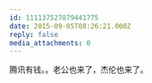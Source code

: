 ```yaml
---
id: 111137527879441775
date: 2015-09-05T08:26:21.000Z
reply: false
media_attachments: 0
---
```


腾讯有钱。。老公也来了，杰伦也来了。

